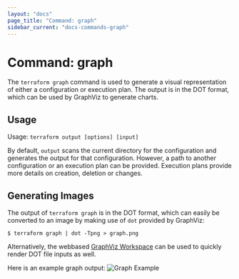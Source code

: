 ```yaml
---
layout: "docs"
page_title: "Command: graph"
sidebar_current: "docs-commands-graph"
---
```


# Command: graph

The `terraform graph` command is used to generate a visual
representation of either a configuration or execution plan.
The output is in the DOT format, which can be used by
GraphViz to generate charts.


## Usage

Usage: `terraform output [options] [input]`

By default, `output` scans the current directory for the configuration
and generates the output for that configuration. However, a path to
another configuration or an execution plan can be provided. Execution plans
provide more details on creation, deletion or changes.

## Generating Images

The output of `terraform graph` is in the DOT format, which can
easily be converted to an image by making use of `dot` provided
by GraphViz:

```
$ terraform graph | dot -Tpng > graph.png
```

Alternatively, the webbased [GraphViz Workspace](http://graphviz-dev.appspot.com)
can be used to quickly render DOT file inputs as well.

Here is an example graph output:
![Graph Example](/images/graph-example.png)


